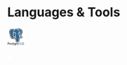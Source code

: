 # Languages & Tools

<p align="left"> <a href="https://www.postgresql.org" target="_blank" rel="noreferrer"> <img src="https://raw.githubusercontent.com/devicons/devicon/master/icons/postgresql/postgresql-original-wordmark.svg" alt="postgresql" width="40" height="40"/> </a> </p> <svg xmlns="http://www.w3.org/2000/svg" width="1em" height="1em" viewBox="0 0 24 24"><path fill="white" d="M10 12a1 1 0 0 1 1 1v11H4a1 1 0 0 1-1-1V13a1 1 0 0 1 1-1zm-2-.5V7a1 1 0 0 1 1-1h6a1 1 0 0 1 1 1v17h-4.5V13a1.5 1.5 0 0 0-1.5-1.5zm5-6V1a1 1 0 0 1 1-1h6a1 1 0 0 1 1 1v22a1 1 0 0 1-1 1h-3.5V7A1.5 1.5 0 0 0 15 5.5z"/></svg>

